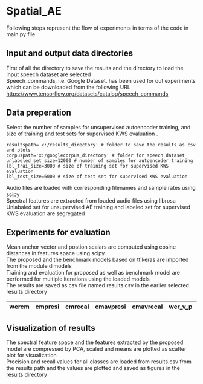 # Spatial_AE
Following steps represent the flow of experiments in terms of the code in main.py file

## Input and output data directories
First of all the directory to save the results and the directory to load the input speech dataset are selected  
Speech_commands, i.e. Google Dataset. has been used for out experiments which can be downloaded from the following URL  
https://www.tensorflow.org/datasets/catalog/speech_commands

## Data preperation
Select the number of samples for unsupervised autoencoder training, and size of training and test sets for supervised KWS evaluation .

```
resultspath='x:/results_directory' # folder to save the results as csv and plots
corpuspath='x:/googlecorpus_directory' # folder for speech dataset
unlabeled_set_size=12000 # number of samples for autoencoder training
lbl_trai_size=3000 # size of training set for supervised KWS evaluation
lbl_test_size=6000 # size of test set for supervised KWS evaluation
```

Audio files are loaded with corresponding filenames and sample rates using scipy  
Spectral features are extracted from loaded audio files using librosa  
Unlabaled set for unsupervised AE training and labeled set for   supervised KWS evaluation are segregated  

## Experiments for evaluation
Mean anchor vector and postion scalars are computed using cosine distances in features space using scipy  
The proposed and the benchmark models based on tf.keras are imported from the module dlmodels  
Training and evaluation for proposed as well as benchmark model are performed for multiple iterations using the loaded models  
The results are saved as csv file named results.csv in the earlier selected results directory  


|wercm|cmpresi|cmrecal|cmavpresi|cmavrecal|wer_v_p|appresi|aprecal|apavpresi|apavrecal|
|---|---|---|---|---|---|---|---|---|---|

## Visualization of results
The spectral feature space and the features extracted by the proposed model are compressed by PCA, scaled and means are plotted as scatter plot for visualization  
Precision and recall values for all classes are loaded from results.csv from the results path and the values are plotted and saved as figures in the results directory
